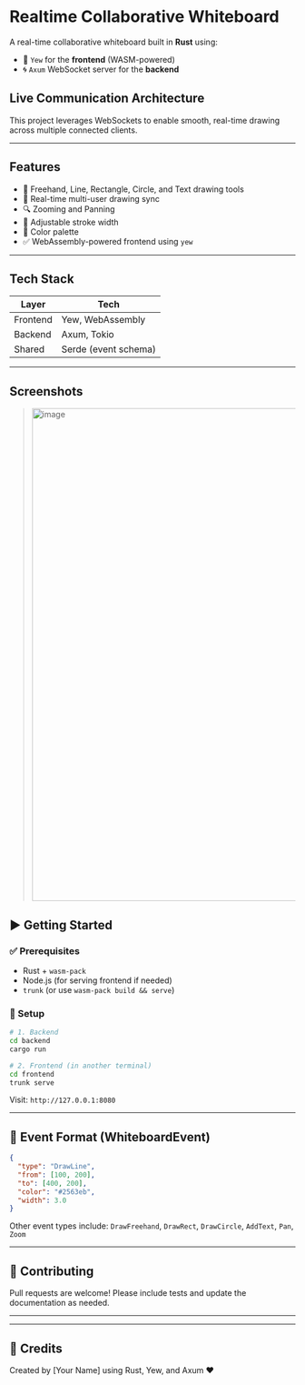 # Realtime Collaborative Whiteboard

A real-time collaborative whiteboard built in **Rust** using:

* 🧠 `Yew` for the **frontend** (WASM-powered)
* 🌀 `Axum` WebSocket server for the **backend**

## Live Communication Architecture

This project leverages WebSockets to enable smooth, real-time drawing across multiple connected clients.

---

## Features

* 🎨 Freehand, Line, Rectangle, Circle, and Text drawing tools
* 📡 Real-time multi-user drawing sync
* 🔍 Zooming and Panning
* 📏 Adjustable stroke width
* 🎨 Color palette
* ✅ WebAssembly-powered frontend using `yew`

---

## Tech Stack

| Layer    | Tech                 |
| -------- | -------------------- |
| Frontend | Yew, WebAssembly     |
| Backend  | Axum, Tokio          |
| Shared   | Serde (event schema) |

---

## Screenshots

> <img width="1914" height="867" alt="image" src="https://github.com/user-attachments/assets/767ef762-e589-4887-9faf-31d43a59246d" />



## ▶️ Getting Started

### ✅ Prerequisites

* Rust + `wasm-pack`
* Node.js (for serving frontend if needed)
* `trunk` (or use `wasm-pack build && serve`)

### 🔧 Setup

```bash
# 1. Backend
cd backend
cargo run

# 2. Frontend (in another terminal)
cd frontend
trunk serve
```

Visit: `http://127.0.0.1:8080`

---

## 🔐 Event Format (WhiteboardEvent)

```json
{
  "type": "DrawLine",
  "from": [100, 200],
  "to": [400, 200],
  "color": "#2563eb",
  "width": 3.0
}
```

Other event types include: `DrawFreehand`, `DrawRect`, `DrawCircle`, `AddText`, `Pan`, `Zoom`

---

## 🤝 Contributing

Pull requests are welcome! Please include tests and update the documentation as needed.

---


---

## 🙌 Credits

Created by \[Your Name] using Rust, Yew, and Axum ❤️

